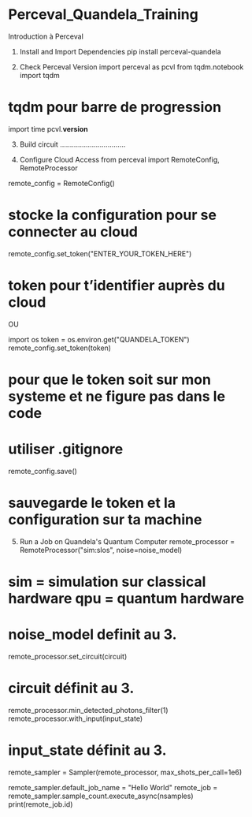 # Perceval_Quandela_Training
Introduction à Perceval

1. Install and Import Dependencies
pip install perceval-quandela

2. Check Perceval Version
import perceval as pcvl
from tqdm.notebook import tqdm
# tqdm pour barre de progression
import time
pcvl.__version__

3. Build circuit
.................................

4. Configure Cloud Access
from perceval import RemoteConfig, RemoteProcessor

remote_config = RemoteConfig()
# stocke la configuration pour se connecter au cloud

remote_config.set_token("ENTER_YOUR_TOKEN_HERE")
# token pour t’identifier auprès du cloud

OU

import os
token = os.environ.get("QUANDELA_TOKEN")
remote_config.set_token(token)

# pour que le token soit sur mon systeme et ne figure pas dans le code
# utiliser .gitignore
remote_config.save()
# sauvegarde le token et la configuration sur ta machine



5. Run a Job on Quandela's Quantum Computer
remote_processor = RemoteProcessor("sim:slos", noise=noise_model)
# sim = simulation sur classical hardware     qpu = quantum hardware
# noise_model definit au 3.
remote_processor.set_circuit(circuit)
# circuit définit au 3.
remote_processor.min_detected_photons_filter(1)
remote_processor.with_input(input_state)
# input_state définit au 3.
remote_sampler = Sampler(remote_processor, max_shots_per_call=1e6)

remote_sampler.default_job_name = "Hello World" 
remote_job = remote_sampler.sample_count.execute_async(nsamples)
print(remote_job.id)

